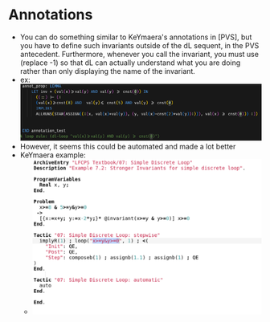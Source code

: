 Annotations
===========
- You can do something similar to KeYmaera's annotations in [PVS], but you have to define such invariants outside of the dL sequent, in the PVS antecedent. Furthermore, whenever you call the invariant, you must use (replace -1) so that dL can actually understand what you are doing rather than only displaying the name of the invariant.
- ex: ![image.png](https://github.com/n-crespo/NASA-2023/blob/master/assets/annotation.png)
- However, it seems this could be automated and made a lot better
- KeYmaera example:
  - ![loop annotations.png](https://github.com/n-crespo/NASA-2023/blob/master/assets/loop_annotations_1689697874391_0.png)
